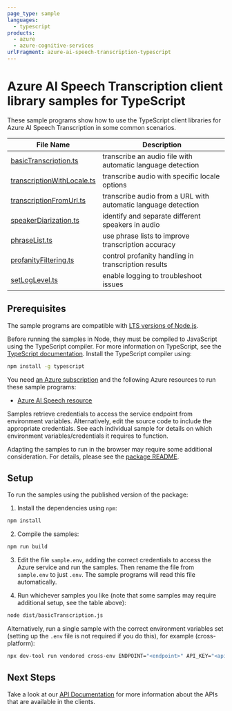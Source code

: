 ```yaml
---
page_type: sample
languages:
  - typescript
products:
  - azure
  - azure-cognitive-services
urlFragment: azure-ai-speech-transcription-typescript
---
```


# Azure AI Speech Transcription client library samples for TypeScript

These sample programs show how to use the TypeScript client libraries for Azure AI Speech Transcription in some common scenarios.

| **File Name**                                           | **Description**                                               |
| ------------------------------------------------------- | ------------------------------------------------------------- |
| [basicTranscription.ts][basictranscription]             | transcribe an audio file with automatic language detection    |
| [transcriptionWithLocale.ts][transcriptionwithlocale]   | transcribe audio with specific locale options                 |
| [transcriptionFromUrl.ts][transcriptionfromurl]         | transcribe audio from a URL with automatic language detection |
| [speakerDiarization.ts][speakerdiarization]             | identify and separate different speakers in audio             |
| [phraseList.ts][phraselist]                             | use phrase lists to improve transcription accuracy            |
| [profanityFiltering.ts][profanityfiltering]             | control profanity handling in transcription results           |
| [setLogLevel.ts][setloglevel]                           | enable logging to troubleshoot issues                         |

## Prerequisites

The sample programs are compatible with [LTS versions of Node.js](https://github.com/nodejs/release#release-schedule).

Before running the samples in Node, they must be compiled to JavaScript using the TypeScript compiler. For more information on TypeScript, see the [TypeScript documentation][typescript]. Install the TypeScript compiler using:

```bash
npm install -g typescript
```

You need [an Azure subscription][freesub] and the following Azure resources to run these sample programs:

- [Azure AI Speech resource][createinstance_azureaispeechresource]

Samples retrieve credentials to access the service endpoint from environment variables. Alternatively, edit the source code to include the appropriate credentials. See each individual sample for details on which environment variables/credentials it requires to function.

Adapting the samples to run in the browser may require some additional consideration. For details, please see the [package README][package].

## Setup

To run the samples using the published version of the package:

1. Install the dependencies using `npm`:

```bash
npm install
```

2. Compile the samples:

```bash
npm run build
```

3. Edit the file `sample.env`, adding the correct credentials to access the Azure service and run the samples. Then rename the file from `sample.env` to just `.env`. The sample programs will read this file automatically.

4. Run whichever samples you like (note that some samples may require additional setup, see the table above):

```bash
node dist/basicTranscription.js
```

Alternatively, run a single sample with the correct environment variables set (setting up the `.env` file is not required if you do this), for example (cross-platform):

```bash
npx dev-tool run vendored cross-env ENDPOINT="<endpoint>" API_KEY="<api key>" AUDIO_FILE_PATH="<audio file path>" node dist/basicTranscription.js
```

## Next Steps

Take a look at our [API Documentation][apiref] for more information about the APIs that are available in the clients.

[basictranscription]: https://github.com/Azure/azure-sdk-for-js/blob/main/sdk/cognitiveservices/azure-ai-speech-transcription/samples/v1/typescript/src/basicTranscription.ts
[transcriptionwithlocale]: https://github.com/Azure/azure-sdk-for-js/blob/main/sdk/cognitiveservices/azure-ai-speech-transcription/samples/v1/typescript/src/transcriptionWithLocale.ts
[transcriptionfromurl]: https://github.com/Azure/azure-sdk-for-js/blob/main/sdk/cognitiveservices/azure-ai-speech-transcription/samples/v1/typescript/src/transcriptionFromUrl.ts
[speakerdiarization]: https://github.com/Azure/azure-sdk-for-js/blob/main/sdk/cognitiveservices/azure-ai-speech-transcription/samples/v1/typescript/src/speakerDiarization.ts
[phraselist]: https://github.com/Azure/azure-sdk-for-js/blob/main/sdk/cognitiveservices/azure-ai-speech-transcription/samples/v1/typescript/src/phraseList.ts
[profanityfiltering]: https://github.com/Azure/azure-sdk-for-js/blob/main/sdk/cognitiveservices/azure-ai-speech-transcription/samples/v1/typescript/src/profanityFiltering.ts
[setloglevel]: https://github.com/Azure/azure-sdk-for-js/blob/main/sdk/cognitiveservices/azure-ai-speech-transcription/samples/v1/typescript/src/setLogLevel.ts
[apiref]: https://learn.microsoft.com/javascript/api/@azure/azure-ai-speech-transcription?view=azure-node-preview
[freesub]: https://azure.microsoft.com/free/
[createinstance_azureaispeechresource]: https://learn.microsoft.com/azure/ai-services/speech-service/overview
[package]: https://github.com/Azure/azure-sdk-for-js/tree/main/sdk/cognitiveservices/azure-ai-speech-transcription/README.md
[typescript]: https://www.typescriptlang.org/docs/home.html
